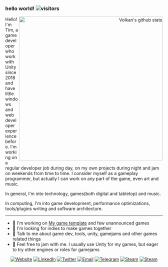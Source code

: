 ### hello world!   ![visitors](https://visitor-badge.glitch.me/badge?page_id=Team-on.Team-on)
<p align="right">
  <a href="https://github.com/anuraghazra/github-readme-stats">
    <img width="460" align="right" alt="Volkan's github stats" src="https://github-readme-stats.vercel.app/api?username=Team-on&count_private=true&show_icons=true" />
<!---   <img width="460" align="right" alt="Volkan's github stats" src="https://github-readme-stats.vercel.app/api/top-langs/?username=Team-on&layout=compact" /> --->
  </a>
</p>

Hello! I'm Tim, a game developer who work with Unity since 2018 and have little windows and web developer experience before. I'm working on a regular developer job during day, on my own projects during night and jam on weekends from time to time. I consider myself as a gameplay programmer, but actually I can work on any part of the game, even art and music.

In general, I'm into technology, games(both digital and tabletop) and music.

In computing, I'm into game development, performance optimizations, tools/plugins writing and software architecture.

--------------

- 🔨 I'm working on [My game template](https://github.com/Team-on/UnityGameTemplate) and few unannounced games
- 👯 I'm looking for indies to make games together
- 💬 Talk to me about game dev, tools, unity, gamejams and other games related things
- 🍯 Feel free to jam with me. I usually use Unity for my games, but eager to try other engines or roles for gamejams

<p align="center">
<a href="https://team-on.github.io//"><img alt="Website" src="https://img.shields.io/badge/Website-team--on.github.io-blue?style=flat-square&logo=google-chrome"></a>
<a href="https://www.linkedin.com/in/timofeii-solonchuk-29030a167/"><img alt="LinkedIn" src="https://img.shields.io/badge/LinkedIn-Timofeii%20Solonchuk-blue?style=flat-square&logo=linkedin"></a>
<a href="https://twitter.com/team_on0"><img alt="Twitter" src="https://img.shields.io/badge/Twitter-team__on0-blue?style=flat-square&logo=twitter"></a>
<a href="mailto:timonsol13@gmail.com"><img alt="Email" src="https://img.shields.io/badge/Email-timonsol13@gmail.com-blue?style=flat-square&logo=gmail"></a>
<a href="https://t.me/Team0on"><img alt="Telegram" src="https://img.shields.io/badge/telegram-Team0on-blue?style=flat-square&logo=telegram"></a>
<a href="https://steamcommunity.com/id/team_on_"><img alt="Steam" src="https://img.shields.io/badge/Steam-Team--on-blue?style=flat-square&logo=steam"></a>
<a href="https://teamon.itch.io/"><img alt="Steam" src="https://img.shields.io/badge/Itch-Team--on-blue?style=flat-square&logo=itch"></a>
</p
